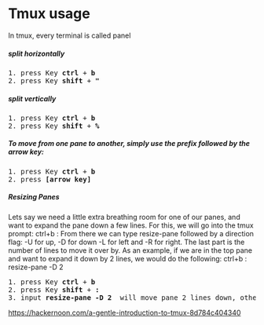 # Tmux usage
In tmux, every terminal is called panel

##### split horizontally
<pre>
1. press Key <b>ctrl</b> + <b>b</b>
2. press Key <b>shift</b> + <b>"</b>
</pre>

##### split vertically
<pre>
1. press Key <b>ctrl</b> + <b>b</b>
2. press Key <b>shift</b> + <b>%</b>
</pre>

##### To move from one pane to another, simply use the prefix followed by the arrow key:
<pre>
1. press Key <b>ctrl</b> + <b>b</b>
2. press <b>[arrow key]</b>
</pre>


##### Resizing Panes
Lets say we need a little extra breathing room for one of our panes, and want to expand the pane down a few lines. For this, we will go into the tmux prompt:
ctrl+b :
From there we can type resize-pane followed by a direction flag: -U for up, -D for down -L for left and -R for right. The last part is the number of lines to move it over by.
As an example, if we are in the top pane and want to expand it down by 2 lines, we would do the following:
ctrl+b :
resize-pane -D 2

<pre>
1. press Key <b>ctrl</b> + <b>b</b>
2. press Key <b>shift</b> + <b>:</b>
3. input <b>resize-pane -D 2</b>  will move pane 2 lines down, other flags -U, -L, -R similarly.
</pre>

https://hackernoon.com/a-gentle-introduction-to-tmux-8d784c404340
